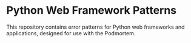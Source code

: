 # Python Web Framework Patterns

This repository contains error patterns for Python web frameworks and applications, designed for use with the Podmortem.
